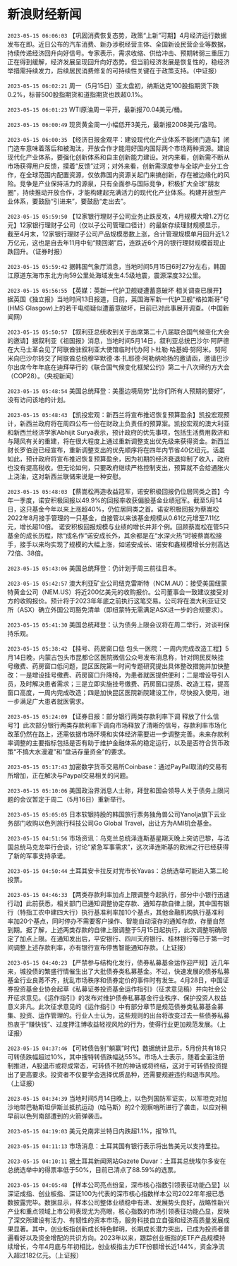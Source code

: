 # 新浪财经新闻
`2023-05-15 06:06:03` 【巩固消费恢复态势，政策“上新”可期】4月经济运行数据发布在即。近日公布的汽车消费、新办涉税经营主体、全国新设民营企业等数据，持续传递经济回升向好信号。专家表示，需求收缩、供给冲击、预期转弱三重压力正在得到缓解，经济发展呈现回升向好态势。但当前经济发展是恢复性的，稳经济举措需持续发力，后续居民消费修复的可持续性关键在于政策支持。（中证报）

`2023-05-15 06:02:21` 周一（5月15日）亚太盘初，纳斯达克100股指期货下跌0.2%，标普500股指期货和道指期货也跌超0.1%。

`2023-05-15 06:01:23` WTI原油周一平开，最新报70.04美元/桶。

`2023-05-15 06:00:49` 现货黄金周一小幅低开3美元，最新报2008美元/盎司。

`2023-05-15 06:00:35` 【经济日报金观平：建设现代化产业体系不能闭门造车】闭门造车意味着落后和被淘汰，开放合作才能用好国内国际两个市场两种资源。建设现代化产业体系，要强化创新体系和自主创新能力建设。对内来看，创新需不断从市场获得用户反馈，摸着“反馈”过河；对外来看，创新需深度参与全球产业分工合作，在全球范围内配置资源，仅依靠国内资源关起门来搞创新，存在被边缘化的风险。竞争是产业保持活力的源泉，只有全面参与国际竞争，积极扩大全球“朋友圈”，持续推动开放合作，才能构建起充满活力的现代化产业体系。构建开放型产业体系，要鼓励“引进来”，要鼓励“走出去”。

`2023-05-15 05:59:50` 【12家银行理财子公司业务止跌反攻，4月规模大增1.2万亿元】12家银行理财子公司（仅以子公司管理口径计）的最新存续理财规模显示，截至4月末，12家银行理财子公司产品规模悉数上涨，合计管理规模单月回升近1.2万亿元，这也是自去年11月中旬“赎回潮”后，连跌近6个月的银行理财规模首现止跌回升。（证券时报）

`2023-05-15 05:59:42` 据韩国气象厅消息，当地时间5月15日6时27分左右，韩国江原道东海市东北方向59公里处海域发生4.5级地震，震源深度32公里。

`2023-05-15 05:56:55` 【英媒：英新一代护卫舰疑遭蓄意破坏 相关调查已展开】据英国《独立报》当地时间13日报道，日前，英国海军新一代护卫舰“格拉斯哥”号(HMS Glasgow)上的若干电缆疑似遭蓄意破坏，目前已对此事展开调查。（中国新闻网）

`2023-05-15 05:50:57` 【叙利亚总统收到关于出席第二十八届联合国气候变化大会的邀请】据叙利亚《祖国报》消息，当地时间5月14日，叙利亚总统巴沙尔·阿萨德在大马士革会见了阿联酋驻叙利亚大使馆临时代办阿卜杜勒·哈基姆·努阿米。努阿米向巴沙尔转交了阿联酋总统穆罕默德·本·扎耶德·阿勒纳哈扬的邀请函，邀请巴沙尔出席今年年底在迪拜举行的《联合国气候变化框架公约》第二十八次缔约方大会（COP28）。（央视新闻）

`2023-05-15 05:48:54` 美国总统拜登：美墨边境局势“比你们所有人预期的要好”，没有访问该地的计划。

`2023-05-15 05:48:43` 【凯投宏观：新西兰将宣布推迟恢复预算盈余】凯投宏观预计，新西兰政府将在周四公布一份在财政上负责任的预算案。凯投宏观的澳大利亚和新西兰经济学家Abhijit Surya表示，预计政府的优先事项，包括生活费用救济和与飓风有关的重建，将在很大程度上通过重新调整支出优先级来获得资金。新西兰财长罗伯逊已经宣布，重新调整支出的优先顺序将在四年内节省40亿纽元。话虽如此，预计政府将宣布推迟恢复预算盈余，因为初期的经济衰退抑制了收入，政府也没有提高税收。但无论如何，只要政府继续严格控制支出，预算就不会给通胀火上浇油，这对新西兰联储来说是一种安慰。

`2023-05-15 05:48:03` 【蔡嵩松再造收益冠军，诺安积极回报仍位居同类之首】今年一季度，诺安积极回报以49.9%的回报率收获偏股基金业绩冠军。截至5月14日，这只基金今年以来上涨超40%，仍位居同类之首。诺安积极回报为蔡嵩松2022年8月接手管理的一只基金，自接管以来该基金规模从0.61亿元增至7.11亿元，增长超10倍。 诺安积极回报规模与业绩的增长并非个例。回顾蔡嵩松在管5只基金的成长历程，除“成名作”诺安成长外，其余都是在“水深火热”时被蔡嵩松接手，接手以来均实现了规模的大幅上涨，如诺安成长、诺安和鑫规模增长分别高达72倍、38倍。

`2023-05-15 05:43:06` 美国总统拜登：仍计划于周三前往日本。

`2023-05-15 05:42:57` 澳大利亚矿业公司纽克雷斯特（NCM.AU）：接受美国纽蒙特黄金公司（NEM.US）将近200亿美元的收购报价。公司董事会一致建议接受对方的收购报价。预计将于2023年年底之前执行这笔交易。公司将在澳大利亚证交所（ASX）确立外国公司豁免清单（即纽蒙特无需满足ASX进一步的合规要求）。

`2023-05-15 05:41:30` 美国总统拜登：认为债务上限会议将在周二举行，对谈判保持乐观。

`2023-05-15 05:38:42` 【挂号、药房窗口低 包头一医院：一周内完成改造工程】5月14日晚，内蒙古包头市昆都仑区医院微信公众号发布消息称，针对网民反映挂号缴费、药房窗口低问题，昆区医院第一时间专题研究提出具体整改措施并加快整改：一是增设挂号缴费、药房窗口升降椅，为患者就医提供便利；二是增设导引人员，及时解决患者需求；三是立即实施挂号缴费、药房窗口提质、改造工程，提高窗口高度，一周内完成改造；四是加快昆区医院新院建设工作，尽快投入使用，进一步满足广大患者就医需求。

`2023-05-15 05:24:09` 【证券日报：部分银行两类存款利率下调 释放了什么信号?】此次部分银行两类存款利率下调向市场释放了清晰的信号，存款利率市场化改革仍然在路上，还需依据市场环境和实体经济需要进一步调整完善。未来存款利率调整的主要指标包括是否有助于维护金融体系的稳定运行，以及是否符合货币政策“不搞大水漫灌”和“盘活存量资金”的要求。

`2023-05-15 05:17:43` 加密数字货币交易所Coinbase：通过PayPal取消的交易有所增加，正在解决与Paypal交易相关的问题。

`2023-05-15 05:10:06` 美国政治界消息人士称，拜登和国会领导人关于债务上限问题的会议暂定于周二（5月16日）重新举行。

`2023-05-15 05:05:05` 日本软银持股的韩国旅行票务独角兽公司Yanolja旗下云业务部门收购以色列旅行科技公司Go Global Travel，出让方为AMI机会基金。

`2023-05-15 04:51:56` 市场资讯：乌克兰总统泽连斯基星期天晚上突访巴黎，与法国总统马克龙举行会谈，讨论“紧急军事需求”，这次泽连斯基的欧洲之行已经获得了新的军事支持承诺。

`2023-05-15 04:50:44` 土耳其安卡拉反对党市长Yavas：总统选举可能进入第二轮投票。

`2023-05-15 04:46:33` 【两类存款利率加点上限调整今起执行，部分中小银行迅速行动】此前获悉，相关部门已通知调整协定存款、通知存款自律上限，其中国有银行（特指工农中建四大行）执行基准利率加10个基点，其他金融机构执行基准利率加20个基点，同时停办不需要客户操作、智能自动滚存的通知存款，存量自然到期。据了解，上述两类存款的自律上限调整于5月15日起执行，此次调整明确限定了加点上限。在通知发出后，平安银行、四川天府银行、桂林银行等已于第一时间调整上述存款利率，亦有银行宣布停售智能通知存款。（上证报）

`2023-05-15 04:40:23` 【严禁参与结构化发行，债券私募基金运作迎严规】近几年来，城投债的繁盛行情催生出了大批债券类私募基金。不过，快速发展的债券私募基金行业良莠不齐，扰乱市场秩序和债券定价的事件时有发生。4月28日，中国证券投资基金业协会起草《私募证券投资基金运作指引》（征求意见稿）并向社会公开征求意见。《运作指引》的发布对维护债券私募基金行业秩序、保护投资人权益意义非凡。此次征求意见的《运作指引》中有部分章节是规范债券类私募基金募集、投资、运作管理的。行业人士认为，这些规则的出台将改变过去一些债券私募热衷于“赚快钱”、过度押注博收益轻视风险的行为，使得行业更加规范发展。（上证报）

`2023-05-15 04:37:46` 【可转债告别“躺赢”时代】数据统计显示，5月份共有18只可转债跌幅超过10%，其中搜特转债跌幅达55%。市场人士表示，随着全面注册制推进，A股退市或将成常态，可转债不败的神话或将终结，这对于可转债投资提出了更高要求。投资者不仅要学会选择优质品种，还需要规避违约和退市风险。（上证报）

`2023-05-15 04:34:39` 当地时间5月14日晚上，以色列国防军证实，以军坦克对加沙地带巴勒斯坦伊斯兰抵抗运动（哈马斯）的2个观察哨所进行了袭击，以应对稍早前以色列南部遭到的火箭弹袭击。

`2023-05-15 04:19:03` 美元兑南非兰特日内跌超1.1%，报19.11。

`2023-05-15 04:11:13` 市场消息：土耳其国有银行表示将出售美元以支持里拉。

`2023-05-15 04:10:11` 据土耳其新闻网站Gazete Duvar：土耳其总统埃尔多安在总统选举中的得票率低于50%，目前已清点了88.59%的选票。

`2023-05-15 04:05:48` 【样本公司亮点纷呈，深市核心指数引领表征功能凸显】以深证成指、创业板指、深证100为代表的深市核心指数样本公司2022年年报已悉数披露完毕。数据显示，样本公司整体业绩稳中有进、发展势头良好，战略性新兴产业和重点领域上市公司表现尤为亮眼，核心指数的市场引领表征功能凸显，反映了深交所建设有活力、有韧性的资本市场，服务科技自立自强和经济高质量发展成果显著。其中，创业板指创新成长特色鲜明，长期成长潜力突出，已成为投资者普遍看好以及资金增配的共识方向。2023年以来，跟踪创业板指的ETF产品规模持续增长，今年4月底与年初相比，创业板指主力ETF份额增长近144%，资金净流入超过182亿元。（上证报）

